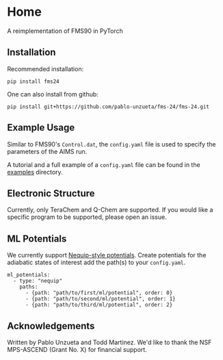 # Home
A reimplementation of FMS90 in PyTorch

## Installation
Recommended installation:

`pip install fms24`

One can also install from github:

`pip install git+https://github.com/pablo-unzueta/fms-24/fms-24.git`

## Example Usage
Similar to FMS90's `Control.dat`, the `config.yaml` file is used to specify the parameters of the AIMS run.

A tutorial and a full example of a `config.yaml` file can be found in the [examples](examples) directory.


## Electronic Structure
Currently, only TeraChem and Q-Chem are supported. If you would like a specific program to be supported, please open an issue.

## ML Potentials
We currently support [Nequip-style potentials](https://github.com/mir-group/nequip). Create potentials for the adiabatic states of interest add the path(s) to your `config.yaml`.

```
ml_potentials:
  - type: "nequip"
    paths:
      - {path: "path/to/first/ml/potential", order: 0}
      - {path: "path/to/second/ml/potential", order: 1}
      - {path: "path/to/third/ml/potential", order: 2}
```

## Acknowledgements
Written by Pablo Unzueta and Todd Martinez. We'd like to thank the NSF MPS-ASCEND (Grant No. X) for financial support.


